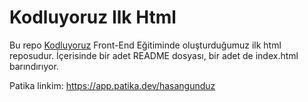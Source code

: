 # Kodluyoruz Ilk Html

Bu repo [Kodluyoruz](https://www.kodluyoruz.org) Front-End Eğitiminde oluşturduğumuz ilk html reposudur. İçerisinde bir adet README dosyası, bir adet de index.html barındırıyor.

Patika linkim: https://app.patika.dev/hasangunduz
